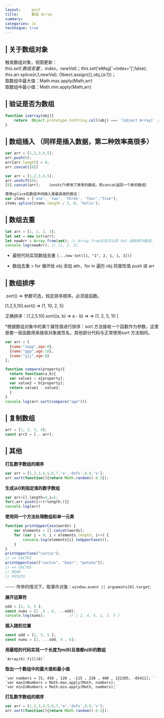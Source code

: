 ```yaml
---
layout:     post
title:      数组 Array
summary: 
categories: Js
technique: true
---
```



## | 关于数组对象

触发数组对象，视图更新：             
this.$set('数组变量'，index，newVal)；                 
this.$set('eMsg['+index+']',false);           
this.arr.splice(n,1,newVal); 
Obiect.assign({},obj,{a:1})；   
取数组中最大值：Math.max.apply(Math,arr)             
取数组中最小值：Math.min.apply(Math,arr)  

## | 验证是否为数组 

```javascript
function isArray(obj){
    return  Object.prototype.toString.call(obj) === '[object Array]' ;
}
```

## | 数组插入 （同样是插入数据，第二种效率高很多）          

```javascript
var arr = [1,2,3,4,5];    
arr.push(6);   
arr[arr.length] = 6;   
arr.concat([6])   

var arr = [1,2,3,4,5];  
arr.unshift(0);   
[0].concat(arr);   （unshift修改了原来的数组，而concat返回一个新的数组）  

使用splice在数组中间插入是最高效的做法：
var items = ['one', 'two', 'three', 'four',"five"];
items.splice(items.length / 2, 0, 'hello');
```

## | 数组去重 

```javascript
let arr = [1, 2, 2, 3];  
let set = new Set(arr);  
let newArr = Array.from(set); // Array.from方法可以将 Set 结构转为数组。  
console.log(newArr); // [1, 2, 3]  
```

- 最短代码实现数组去重 `[...new Set([1, "1", 2, 1, 1, 3])]`

- 数组去重 > for 循环给 obj 添加 attr，for in 遍历 obj 将属性值 push 进 arr


## | 数组排序 

.sort() => 参数可选，规定排序顺序。必须是函数。  

[1,2,5,10].sort()   => [1, 10, 2, 5]   
 
正确排序：[1,2,5,10].sort((a, b) => a - b)    => => [1, 2, 5, 10 ]   

*根据数组对象中的某个属性值进行排序：sort 方法接收一个函数作为参数，这里嵌套一层函数用来接收对象属性名，其他部分代码与正常使用sort 方法相同。  

```javascript
var arr = [
  {name:"zopp",age:0},
  {name:"gpp",age:18},
  {name:"yjj",age:8}
];

function compare(property){
  return function(a,b){
  var value1 = a[property];
  var value2 = b[property];
  return value1 - value2;
  }
}
console.log(arr.sort(compare("age")))
```



## | 复制数组 

```javascript
arr = [1, 2, 3, 4];
const arr2 = [...arr];
```

## | 其他

**打乱数字数组的顺序**

```javascript
var arr = [1,2,3,4,5,6,7,'a','dsfs',8,9,'v'];    
arr.sort(function(){return Math.random()-0.5});
```

**生成从0到指定值的数字数组**

```javascript
var arr=[],length=4,i=1;
for(;arr.push(i++)<length;){}
console.log(arr)
```

**使用同一个方法处理数组和单一元素**

```javascript
function printUpperCase(words) {
    var elements = [].concat(words);
    for (var i = 0; i < elements.length; i++) {
        console.log(elements[i].toUpperCase());
    }
}
printUpperCase("cactus");
// => CACTUS
printUpperCase(["cactus", "bear", "potato"]);
// => CACTUS
// BEAR
// POTATO
```

----- 传参的情况下，取事件对象：`window.event || arguments[0].target`;


**展开运算符**

```javascript
odd = [1, 3, 5 ];
const nums = [2 ,4 , 6, ...odd];
console.log(nums);           // [ 2, 4, 6, 1, 3, 5 ]
```

**插入随机位置**

```javascript
const odd = [1, 3, 5 ];
const nums = [2, ...odd, 4 , 6];
```

**用最短的代码实现一个长度为m(6)且值都n(8)的数组**

    `Array(6).fill(8)`

**取出一个数组中的最大值和最小值**

    `var numbers = [5, 458 , 120 , -215 , 228 , 400 , 122205, -85411]; `   
    `var maxInNumbers = Math.max.apply(Math, numbers); `  
    `var minInNumbers = Math.min.apply(Math, numbers);`

**打乱数字数组的顺序**

```javascript
var arr = [1,2,3,4,5,6,7,'a','dsfs',8,9,'v'];
arr.sort(function(){return Math.random()-0.5});
```

 